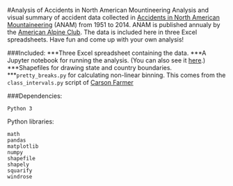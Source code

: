 #Analysis of Accidents in North American Mountineering
Analysis and visual summary of accident data collected in [Accidents in North American Mountaineering](https://www.americanalpineclub.org/p/anam) (ANAM) from 1951 to 2014. ANAM is published annualy by the [American Alpine Club](https://www.americanalpineclub.org/). The data is included here in three Excel spreadsheets. Have fun and come up with your own analysis!

###Included:
***Three Excel spreadsheet containing the data. 
***A Jupyter notebook for running the analysis. (You can also see it [here](http://nbviewer.jupyter.org/gist/mikeskaug/8984e8110c9dd7fcc84c).)
***Shapefiles for drawing state and country boundaries.
***`pretty_breaks.py` for calculating non-linear binning. This comes from the `class_intervals.py` script of [Carson Farmer](https://github.com/carsonfarmer/blog/tree/source/content/uploads)
 
###Dependencies:
```
Python 3
```
Python libraries:
```
math
pandas
matplotlib
numpy
shapefile
shapely
squarify
windrose
```